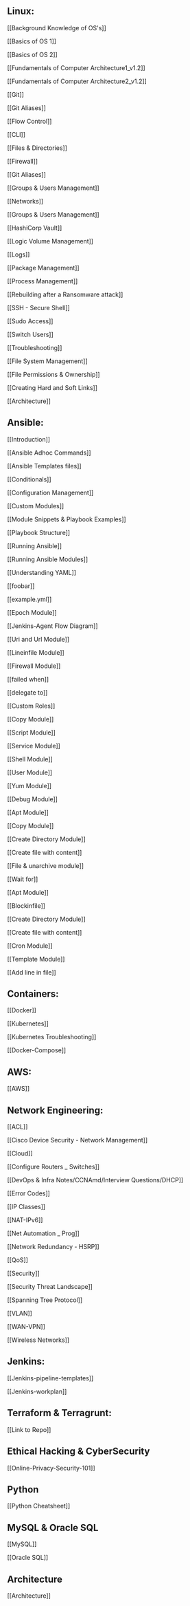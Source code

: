 
## Linux:

[[Background Knowledge of OS's]] 

[[Basics of OS 1]] 

[[Basics of OS 2]]

[[Fundamentals of Computer Architecture1_v1.2]]

[[Fundamentals of Computer Architecture2_v1.2]]

[[Git]] 

[[Git Aliases]] 

[[Flow Control]] 

[[CLI]] 

[[Files & Directories]]

[[Firewall]]

[[Git Aliases]]

[[Groups & Users Management]]

[[Networks]]

[[Groups & Users Management]]

[[HashiCorp Vault]]

[[Logic Volume Management]]

[[Logs]]

[[Package Management]]

[[Process Management]]

[[Rebuilding after a Ransomware attack]]

[[SSH - Secure Shell]]

[[Sudo Access]]

[[Switch Users]]

[[Troubleshooting]]

[[File System Management]]

[[File Permissions & Ownership]]

[[Creating Hard and Soft Links]]

[[Architecture]]


## Ansible: 

 [[Introduction]] 

 [[Ansible Adhoc Commands]] 

 [[Ansible Templates files]] 

 [[Conditionals]] 

 [[Configuration Management]]

[[Custom Modules]] 

[[Module Snippets & Playbook Examples]]

[[Playbook Structure]] 

[[Running Ansible]] 

[[Running Ansible Modules]] 

[[Understanding YAML]]

[[foobar]]

[[example.yml]] 

[[Epoch Module]] 

[[Jenkins-Agent Flow Diagram]] 

[[Uri and Url Module]] 

[[Lineinfile Module]] 

[[Firewall Module]] 

[[failed when]] 

[[delegate to]] 

[[Custom Roles]] 

[[Copy Module]]

[[Script Module]]

[[Service Module]]

[[Shell Module]]

[[User Module]]

[[Yum Module]]

[[Debug Module]]

[[Apt Module]]

[[Copy Module]]

[[Create Directory Module]]

[[Create file with content]]

[[File & unarchive module]]

[[Wait for]]

[[Apt Module]]

[[Blockinfile]]

[[Create Directory Module]]

[[Create file with content]]

[[Cron Module]]

[[Template Module]]

[[Add line in file]]

## Containers: 

[[Docker]]

[[Kubernetes]]

[[Kubernetes Troubleshooting]]

[[Docker-Compose]]

## AWS: 

[[AWS]]

## Network Engineering:

[[ACL]]

[[Cisco Device Security - Network Management]]

[[Cloud]]

[[Configure Routers _ Switches]]

[[DevOps & Infra Notes/CCNAmd/Interview Questions/DHCP]]

[[Error Codes]]

[[IP Classes]]

[[NAT-IPv6]]

[[Net Automation _ Prog]]

[[Network Redundancy - HSRP]]

[[QoS]]

[[Security]]

[[Security Threat Landscape]]

[[Spanning Tree Protocol]]

[[VLAN]]

[[WAN-VPN]]

[[Wireless Networks]]

## Jenkins:

[[Jenkins-pipeline-templates]]

[[Jenkins-workplan]]

## Terraform & Terragrunt:

[[Link to Repo]]

## Ethical Hacking & CyberSecurity

[[Online-Privacy-Security-101]]



## Python 

[[Python Cheatsheet]]

## MySQL & Oracle SQL

 [[MySQL]] 

 [[Oracle SQL]]  


## Architecture

 [[Architecture]]

